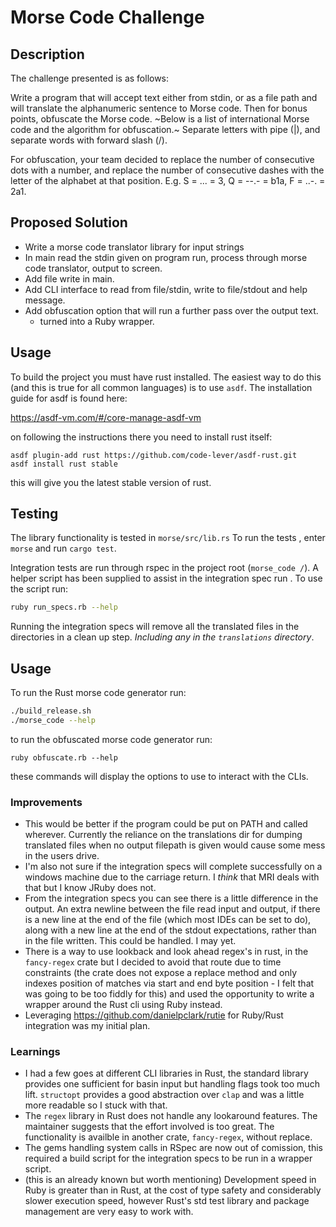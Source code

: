 # Morse Code Challenge
## Description
The challenge presented is as follows:

Write a program that will accept text either from stdin, or as a file path and will translate the alphanumeric sentence to Morse code. Then for bonus points, obfuscate the Morse code. ~Below is a list of international Morse code and the algorithm for obfuscation.~ Separate letters with pipe (|), and separate words with forward slash (/).

For obfuscation, your team decided to replace the number of consecutive dots with a number, and replace the number of consecutive dashes with the letter of the alphabet at that position. E.g. S = ... = 3, Q = --.- = b1a, F = ..-. = 2a1.

## Proposed Solution
- Write a morse code translator library for input strings
- In main read the stdin given on program run, process through morse code
 translator, output to screen.
- Add file write in main.
- Add CLI interface to read from file/stdin, write to file/stdout and help
 message.
- Add obfuscation option that will run a further pass over the output text.
    - turned into a Ruby wrapper.

## Usage
To build the project you must have rust installed. The easiest way to do this (and this is true for all common languages) is to use `asdf`. The installation guide for asdf is found here:
  
https://asdf-vm.com/#/core-manage-asdf-vm

on following the instructions there you need to install rust itself:

```
asdf plugin-add rust https://github.com/code-lever/asdf-rust.git
asdf install rust stable
```

this will give you the latest stable version of rust.

## Testing
The library functionality is tested in `morse/src/lib.rs` To run the tests
, enter `morse` and run `cargo test`.

Integration tests are run through rspec in the project root (`morse_code
/`). A helper script has been supplied to assist in the integration spec run
. To use the script run:

```bash
ruby run_specs.rb --help
``` 
Running the integration specs will remove all the translated files in the
 directories in a clean up step. _Including any in the `translations` directory_.
 
 
## Usage
To run the Rust morse code generator run:

```bash
./build_release.sh
./morse_code --help
```

to run the obfuscated morse code generator run:
```
ruby obfuscate.rb --help
```

these commands will display the options to use to interact with the CLIs.

### Improvements
- This would be better if the program could be put on PATH and called
 wherever. Currently the reliance on the translations dir for dumping translated files when no output filepath is given would cause some mess in the users drive.
- I'm also not sure if the integration specs will complete successfully on a
 windows machine due to the carriage return. I _think_ that MRI deals with that
  but I know JRuby does not.
- From the integration specs you can see there is a little difference in the
 output. An extra newline between the file read input and output, if there is a
  new line
  at the end of the file (which most IDEs can be set to do), along with a new
   line at the end of the stdout expectations, rather than in the file
    written. This could be handled. I may yet.
- There is a way to use lookback and look ahead regex's in rust, in the `fancy-regex` crate but I decided
to avoid that route due to time constraints (the crate does not expose a replace method and only indexes position of matches via start and end byte position - I felt that was going to be too fiddly for this) and used the opportunity to write
 a wrapper around the Rust cli using Ruby instead.
 - Leveraging https://github.com/danielpclark/rutie for Ruby/Rust integration was my initial plan.

### Learnings
- I had a few goes at different CLI libraries in Rust, the standard library provides one sufficient for basin input but handling flags took too much lift. `structopt` provides a good abstraction over `clap` and was a little more readable so I stuck with that.
- The `regex` library in Rust does not handle any lookaround features. The maintainer suggests that the effort involved is too great. The functionality is availble in another crate, `fancy-regex`, without replace.
- The gems handling system calls in RSpec are now out of comission, this required a build script for the integration specs to be run in a wrapper script.
- (this is an already known but worth mentioning) Development speed in Ruby is greater than in Rust, at the cost of type safety and considerably slower execution speed, however Rust's std test library and package management are very easy to work with.
